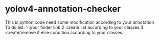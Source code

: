 # yolov4-annotation-checker
This is python code need some modification according to your annotation
To do list:
 1 :your folder link
 2 :create list according to your classes
 3 :create/remove if else condition according to your classes.
